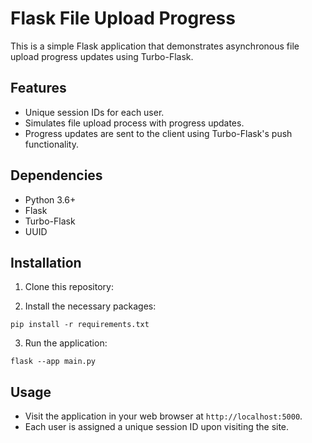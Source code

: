 # Flask File Upload Progress

This is a simple Flask application that demonstrates asynchronous file upload progress updates using Turbo-Flask.

## Features

- Unique session IDs for each user.
- Simulates file upload process with progress updates.
- Progress updates are sent to the client using Turbo-Flask's push functionality.

## Dependencies

- Python 3.6+
- Flask
- Turbo-Flask
- UUID

## Installation

1. Clone this repository:

2. Install the necessary packages:
```
pip install -r requirements.txt
```
3. Run the application:
```
flask --app main.py
```

## Usage

- Visit the application in your web browser at `http://localhost:5000`.
- Each user is assigned a unique session ID upon visiting the site.
